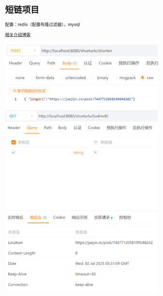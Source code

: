 # 短链项目
配置：redis（配置布隆过滤器），mysql

[相关介绍博客](https://blog.csdn.net/qq_63003916/article/details/149017881?fromshare=blogdetail&sharetype=blogdetail&sharerId=149017881&sharerefer=PC&sharesource=qq_63003916&sharefrom=from_link)

![img.png](img.png)
![img_1.png](img_1.png)